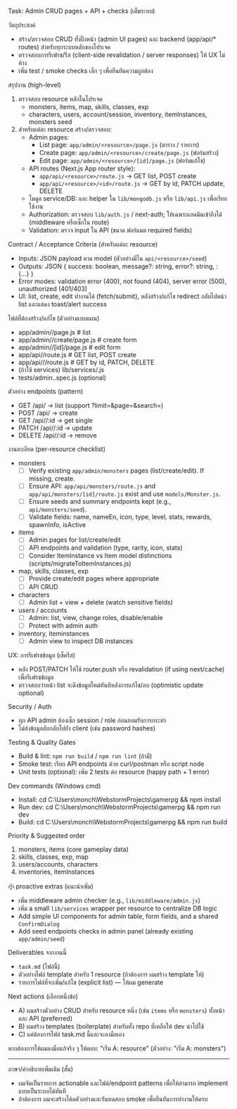 Task: Admin CRUD pages + API + checks (เต็มระบบ)

วัตถุประสงค์
- สร้าง/ตรวจสอบ CRUD ทั้งฝั่งหน้า (admin UI pages) และ backend (app/api/* routes) สำหรับทุกระบบหลักของโปรเจค
- ตรวจสอบการรีเฟรช/รีส (client-side revalidation / server responses) ให้ UX ไม่ค้าง
- เพิ่ม test / smoke checks เล็ก ๆ เพื่อยืนยันความถูกต้อง

สรุปงาน (high-level)
1. ตรวจสอบ resource หลักในโปรเจค
   - monsters, items, map, skills, classes, exp 
   - characters, users, account/session, inventory, itemInstances, monsters seed
2. สำหรับแต่ละ resource สร้าง/ตรวจสอบ:
   - Admin pages:
     - List page: `app/admin/<resource>/page.js` (ตาราง / รายการ)
     - Create page: `app/admin/<resource>/create/page.js` (ฟอร์มสร้าง)
     - Edit page: `app/admin/<resource>/[id]/page.js` (ฟอร์มแก้ไข)
   - API routes (Next.js App router style):
     - `app/api/<resource>/route.js` -> GET list, POST create
     - `app/api/<resource>/<id>/route.js` -> GET by id, PATCH update, DELETE
   - โมดูล service/DB:  และ helper ใน `lib/mongodb.js` หรือ `lib/api.js` เพื่อเรียกใช้งาน
   - Authorization: ตรวจสอบ `lib/auth.js` / next-auth; ให้เฉพาะแอดมินเข้าถึงได้ (middleware หรือเช็กใน route)
   - Validation: ตรวจ input ใน API (ขนาด ฟอร์แมต required fields)

Contract / Acceptance Criteria (สำหรับแต่ละ resource)
- Inputs: JSON payload ตาม model (ตัวอย่างมีใน `api/<resource>/seed`)
- Outputs: JSON { success: boolean, message?: string, error?: string, <resource>: {...} }
- Error modes: validation error (400), not found (404), server error (500), unauthorized (401/403)
- UI: list, create, edit ทำงานได้ (fetch/submit), หลังสร้าง/แก้ไข redirect กลับไปหน้า list และแสดง toast/alert success

ไฟล์ที่ต้องสร้าง/แก้ไข (ตัวอย่างแบบแผน)
- app/admin/<resource>/page.js                # list
- app/admin/<resource>/create/page.js         # create form
- app/admin/<resource>/[id]/page.js           # edit form
- app/api/<resource>/route.js                 # GET list, POST create
- app/api/<resource>/<id>/route.js            # GET by id, PATCH, DELETE
- (ถ้าใช้ services) lib/services/<resource>.js
- tests/admin.<resource>.spec.js (optional)

ตัวอย่าง endpoints (pattern)
- GET  /api/<resource>          -> list (support ?limit=&page=&search=)
- POST /api/<resource>          -> create
- GET  /api/<resource>/:id      -> get single
- PATCH /api/<resource>/:id     -> update
- DELETE /api/<resource>/:id    -> remove

งานละเอียด (per-resource checklist)
- monsters
  - [ ] Verify existing `app/admin/monsters` pages (list/create/edit). If missing, create.
  - [ ] Ensure API: `app/api/monsters/route.js` and `app/api/monsters/[id]/route.js` exist and use `models/Monster.js`.
  - [ ] Ensure seeds and summary endpoints kept (e.g., `api/monsters/seed`).
  - [ ] Validate fields: name, nameEn, icon, type, level, stats, rewards, spawnInfo, isActive
- items
  - [ ] Admin pages for list/create/edit
  - [ ] API endpoints and validation (type, rarity, icon, stats)
  - [ ] Consider ItemInstance vs Item model distinctions (scripts/migrateToItemInstances.js)
- map, skills, classes, exp
  - [ ] Provide create/edit pages where appropriate
  - [ ] API CRUD
- characters
  - [ ] Admin list + view + delete (watch sensitive fields)
- users / accounts
  - [ ] Admin: list, view, change roles, disable/enable
  - [ ] Protect with admin auth
- inventory, iteminstances
  - [ ] Admin view to inspect DB instances

UX: การรีเฟรชข้อมูล (เช็ครีส)
- หลัง POST/PATCH ให้ใช้ router.push หรือ revalidation (if using next/cache) เพื่อรีเฟรชข้อมูล
- ตรวจสอบว่าหน้า list จะดึงข้อมูลใหม่ทันทีหลังการแก้ไข/ลบ (optimistic update optional)

Security / Auth
- ทุก API admin ต้องเช็ก session / role ก่อนยอมรับการกระทำ
- ไม่ส่งข้อมูลลับกลับไปยัง client (เช่น password hashes)

Testing & Quality Gates
- Build & lint: `npm run build` / `npm run lint` (ถ้ามี)
- Smoke test: เรียก API endpoints ด้วย curl/postman หรือ script node
- Unit tests (optional): เพิ่ม 2 tests ต่อ resource (happy path + 1 error)

Dev commands (Windows cmd)
- Install: cd C:\Users\monch\WebstormProjects\gamerpg && npm install
- Run dev: cd C:\Users\monch\WebstormProjects\gamerpg && npm run dev
- Build: cd C:\Users\monch\WebstormProjects\gamerpg && npm run build

Priority & Suggested order
1. monsters, items (core gameplay data)
2. skills, classes, exp, map
3. users/accounts, characters
4. inventories, itemInstances

小 proactive extras (แนะนำเพิ่ม)
- เพิ่ม middleware admin checker (e.g., `lib/middleware/admin.js`)
- เพิ่ม a small `lib/services` wrapper per resource to centralize DB logic
- Add simple UI components for admin table, form fields, and a shared `ConfirmDialog`
- Add seed endpoints checks in admin panel (already existing `app/admin/seed`)

Deliverables จากงานนี้
- `task.md` (ไฟล์นี้)
- ตัวอย่างไฟล์ template สำหรับ 1 resource (ถ้าต้องการ ผมสร้าง template ให้)
- รายการไฟล์ที่จะเพิ่ม/แก้ไข (explicit list) — ให้ผม generate

Next actions (เลือกหนึ่งข้อ)
- A) ผมสร้างตัวอย่าง CRUD สำหรับ resource หนึ่ง (เช่น `items` หรือ `monsters`) ทั้งหน้าและ API (preferred)
- B) ผมสร้าง templates (boilerplate) สำหรับทั้ง repo ที่เหลือให้ dev นำไปใช้
- C) แค่ต้องการไฟล์ task.md นี้และจะลงมือเอง

หากต้องการให้ผมลงมือแก้จริง ๆ ให้ตอบ: "เริ่ม A: resource" (ตัวอย่าง: "เริ่ม A: monsters")


---
ภาษา/คำอธิบายเพิ่มเติม (สั้น)
- ผมจัดเป็นรายการ actionable และไฟล์/endpoint patterns เพื่อให้สามารถ implement แบบเป็นระบบได้ทันที
- ถ้าต้องการ ผมจะสร้างโค้ดตัวอย่างและรันทดสอบ smoke เพื่อยืนยันการทำงานให้ครบ

